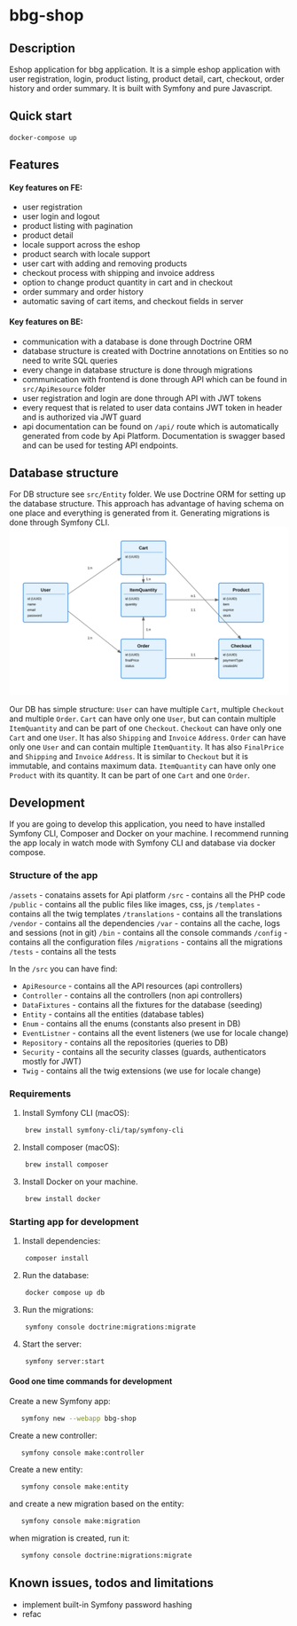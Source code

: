 # bbg-shop

## Description
Eshop application for bbg application. It is a simple eshop application with user registration, login, product listing, product detail, cart, checkout, order history and order summary. It is built with Symfony and pure Javascript.

## Quick start

```
docker-compose up
```

## Features
#### Key features on FE:
- user registration
- user login and logout
- product listing with pagination
- product detail
- locale support across the eshop
- product search with locale support
- user cart with adding and removing products
- checkout process with shipping and invoice address
- option to change product quantity in cart and in checkout
- order summary and order history
- automatic saving of cart items, and checkout fields in server

#### Key features on BE: 
- communication with a database is done through Doctrine ORM
- database structure is created with Doctrine annotations on Entities so no need to write SQL queries
- every change in database structure is done through migrations
- communication with frontend is done through API which can be found in `src/ApiResource` folder
- user registration and login are done through API with JWT tokens
- every request that is related to user data contains JWT token in header and is authorized via JWT guard
- api documentation can be found on `/api/` route which is automatically generated from code by Api Platform. Documentation is swagger based and can be used for testing API endpoints.

## Database structure
For DB structure see `src/Entity` folder. We use Doctrine ORM for setting up the database structure. This approach has advantage of having schema on one place and everything is generated from it. Generating migrations is done through Symfony CLI.
![Database Diagram](/public/images/db.svg)

Our DB has simple structure:
`User` can have multiple `Cart`, multiple `Checkout` and multiple `Order`. 
`Cart` can have only one `User`, but can contain multiple `ItemQuantity` and can be part of one `Checkout`.
`Checkout` can have only one `Cart` and one `User`. It has also `Shipping` and `Invoice` `Address`.
`Order` can have only one `User` and can contain multiple `ItemQuantity`. It has also `FinalPrice` and `Shipping` and `Invoice` `Address`. It is similar to `Checkout` but it is immutable, and contains maximum data.
`ItemQuantity` can have only one `Product` with its quantity. It can be part of one `Cart` and one `Order`.

## Development
If you are going to develop this application, you need to have installed Symfony CLI, Composer and Docker on your machine. I recommend running the app localy in watch mode with Symfony CLI and database via docker compose.

### Structure of the app

`/assets` - conatains assets for Api platform
`/src` - contains all the PHP code
`/public` - contains all the public files like images, css, js
`/templates` - contains all the twig templates
`/translations` - contains all the translations
`/vendor` - contains all the dependencies
`/var` - contains all the cache, logs and sessions (not in git)
`/bin` - contains all the console commands
`/config` - contains all the configuration files
`/migrations` - contains all the migrations
`/tests` - contains all the tests

In the `/src` you can have find:
- `ApiResource` - contains all the API resources (api controllers)
- `Controller` - contains all the controllers (non api controllers)
- `DataFixtures` - contains all the fixtures for the database (seeding)
- `Entity` - contains all the entities (database tables)
- `Enum` - contains all the enums (constants also present in DB)
- `EventListner` - contains all the event listeners (we use for locale change)
- `Repository` - contains all the repositories (queries to DB)
- `Security` - contains all the security classes (guards, authenticators mostly for JWT)
- `Twig` - contains all the twig extensions (we use for locale change)



### Requirements
1. Install Symfony CLI (macOS):

```bash
    brew install symfony-cli/tap/symfony-cli
```
2. Install composer (macOS):

```bash
    brew install composer
```

3. Install Docker on your machine.
```bash
    brew install docker
```

### Starting app for development
1. Install dependencies:

```bash
    composer install
```

2. Run the database:

```bash
    docker compose up db
```

3. Run the migrations:

```bash
    symfony console doctrine:migrations:migrate
```

4. Start the server:

```bash
    symfony server:start
```

#### Good one time commands for development
Create a new Symfony app:

```bash
   symfony new --webapp bbg-shop
```

Create a new controller:

```bash
   symfony console make:controller
```

Create a new entity:

```bash
   symfony console make:entity
```

and create a new migration based on the entity:

```bash
   symfony console make:migration
```

when migration is created, run it:

```bash
   symfony console doctrine:migrations:migrate
```


## Known issues, todos and limitations
- implement built-in Symfony password hashing
- refac

